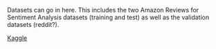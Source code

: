 Datasets can go in here. This includes the two Amazon Reviews for Sentiment Analysis datasets (training and test) as well as the validation datasets (reddit?).

[Kaggle](https://www.kaggle.com/datasets/bittlingmayer/amazonreviews?select=train.ft.txt.bz2)
